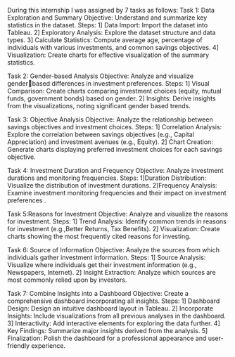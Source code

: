 During this internship I was assigned by 7 tasks as follows:
Task 1: Data Exploration and Summary
        Objective: Understand and summarize key statistics in the dataset.
        Steps:
        1] Data Import: Import the dataset into Tableau.
        2] Exploratory Analysis: Explore the dataset structure and data types.
        3] Calculate Statistics: Compute average age, percentage of individuals with various investments, and common savings objectives.
        4] Visualization: Create charts for effective visualization of the summary statistics.

Task 2: Gender-based Analysis
        Objective: Analyze and visualize genderbased differences in investment preferences.
        Steps:
        1] Visual Comparison: Create charts comparing investment choices (equity, mutual funds, government bonds) based on gender.
        2] Insights: Derive insights from the visualizations, noting significant gender based trends.

Task 3: Objective Analysis
        Objective: Analyze the relationship between savings objectives and investment choices.
        Steps:
        1] Correlation Analysis: Explore the correlation between savings objectives (e.g., Capital Appreciation) and investment avenues (e.g., Equity).
        2] Chart Creation: Generate charts displaying preferred investment choices for each savings objective.

Task 4: Investment Duration and Frequency
        Objective: Analyze investment durations and monitoring frequencies.
        Steps:
        1]Duration Distribution: Visualize the distribution of investment durations.
        2]Frequency Analysis: Examine investment monitoring frequencies and their impact on investment preferences .

Task 5:Reasons for Investment
       Objective: Analyze and visualize the reasons for investment.
       Steps:
       1] Trend Analysis: Identify common trends in reasons for investment (e.g.,Better Returns, Tax Benefits).
       2] Visualization: Create charts showing the most frequently cited reasons for investing.

Task 6: Source of Information
        Objective: Analyze the sources from which individuals gather investment information.
        Steps:
        1] Source Analysis: Visualize where individuals get their investment information (e.g., Newspapers, Internet).
        2] Insight Extraction: Analyze which sources are most commonly relied upon by investors.

Task 7: Combine Insights into a Dashboard
        Objective: Create a comprehensive dashboard incorporating all insights.
        Steps:
        1] Dashboard Design: Design an intuitive dashboard layout in Tableau.
        2] Incorporate Insights: Include visualizations from all previous analyses in the dashboard.
        3] Interactivity: Add interactive elements for exploring the data further.
        4] Key Findings: Summarize major insights derived from the analysis.
        5] Finalization: Polish the dashboard for a professional appearance and user-friendly experience.




















         
